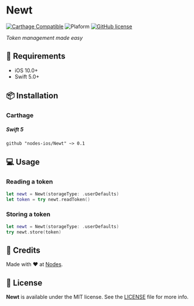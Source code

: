 # Newt


[![Carthage Compatible](https://img.shields.io/badge/Carthage-compatible-4BC51D.svg?style=flat)](https://github.com/Carthage/Carthage)
![Plaform](https://img.shields.io/badge/platform-iOS%20-lightgrey.svg)
[![GitHub license](https://img.shields.io/badge/license-MIT-blue.svg)](https://github.com/nodes-ios/NStackSDK/blob/master/LICENSE)


*Token management made easy*

## 📝 Requirements

* iOS 10.0+ 
* Swift 5.0+

## 📦 Installation

### Carthage

##### Swift 5
~~~
github "nodes-ios/Newt" ~> 0.1
~~~

## 💻 Usage

### Reading a token

```swift
let newt = Newt(storageType: .userDefaults)
let token = try newt.readToken()
```
 
### Storing a token
```swift
let newt = Newt(storageType: .userDefaults)
try newt.store(token)
```

## 👥 Credits
Made with ❤️ at [Nodes](http://nodesagency.com).

## 📄 License
**Newt** is available under the MIT license. See the [LICENSE](https://github.com/nodes-ios/Newt/blob/master/LICENSE) file for more info.